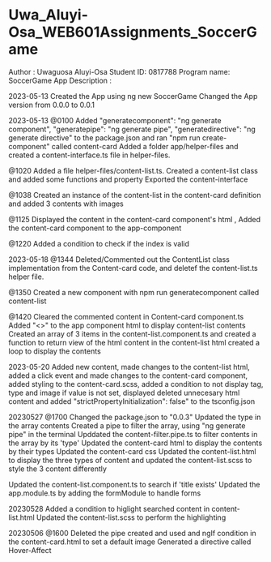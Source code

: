 # Uwa_Aluyi-Osa_WEB601Assignments_SoccerGame

Author : Uwaguosa Aluyi-Osa
Student ID: 0817788
Program name: SoccerGame
App Description :

2023-05-13
Created the App using ng new SoccerGame
Changed the App version from 0.0.0 to 0.0.1

2023-05-13
@0100
Added     "generatecomponent": "ng generate component",
    "generatepipe": "ng generate pipe",
    "generatedirective": "ng generate directive" to the package.json and ran "npm run create-component" called content-card
Added a folder app/helper-files and created a content-interface.ts file in helper-files.

@1020
Added a file helper-files/content-list.ts. Created a content-list class and added some functions and property
Exported the content-interface

@1038
Created an instance of the content-list in the content-card definition and added 3 contents with images

@1125
Displayed the content in the content-card component's html , Added the content-card component to the app-component

@1220
Added a condition to check if the index is valid

2023-05-18
@1344
Deleted/Commented out the ContentList class implementation from the Content-card code, and
deletef the content-list.ts helper file.

@1350
Created a new component with  npm run generatecomponent   called content-list

@1420
Cleared the commented content in Content-card component.ts 
Added "<app-content-list><></app-content-list>" to the app component html to display content-list contents
Created an array of 3 items in the content-list.component.ts and created a function to return view of the html content
in the content-list html created a loop to display the contents

2023-05-20
Added new content, made changes to the content-list html, added a click event and made changes to the content-card component, added styling to the content-card.scss, added a condition to not display tag, type and image if value is not set, displayed deleted unnecesary html content and added   "strictPropertyInitialization": false" to the tsconfig.json 

20230527
@1700
Changed the package.json to "0.0.3"
Updated the type in the array contents
Created a pipe to filter the array, using "ng generate pipe" in the terminal
Upddated the content-filter.pipe.ts to filter contents in the array by its 'type'
Updated the content-card html to display the contents by their types
Updated the content-card css
Updated the content-list.html to display the three types of content and updated the content-list.scss to style the 3 content differently

Updated the content-list.component.ts to search if 'title exists'
Updated the app.module.ts by adding the formModule to handle forms

20230528
Added a condition to higlight searched content in content-list.html
Updated the content-list.scss to perform the highlighting

20230506
@1600 Deleted the pipe created and used and ngIf condition in the content-card.html to set  a default image
Generated a directive called Hover-Affect
